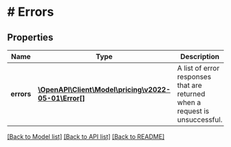 # # Errors

## Properties

Name | Type | Description | Notes
------------ | ------------- | ------------- | -------------
**errors** | [**\OpenAPI\Client\Model\pricing\v2022-05-01\Error[]**](Error.md) | A list of error responses that are returned when a request is unsuccessful. |

[[Back to Model list]](../../README.md#models) [[Back to API list]](../../README.md#endpoints) [[Back to README]](../../README.md)
